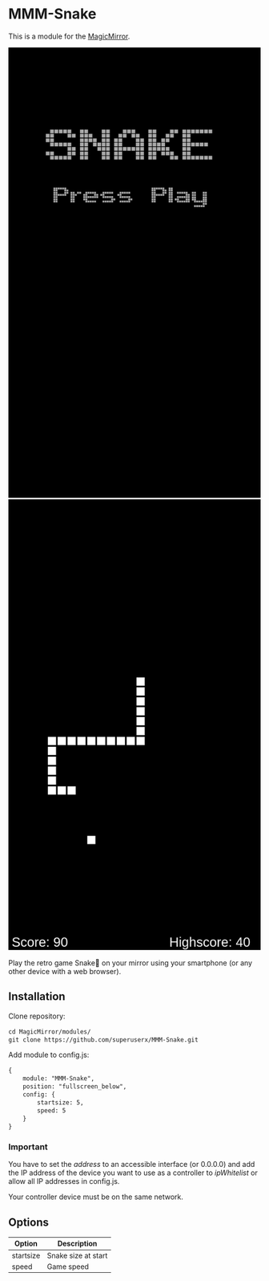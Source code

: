 # MMM-Snake
This is a module for the [MagicMirror](https://github.com/MichMich/MagicMirror).

![](snake_start.png "startscreen") ![](snake_game.png "ingame")

Play the retro game Snake:snake: on your mirror using your smartphone (or any other device with a web browser).

## Installation
Clone repository:
```
cd MagicMirror/modules/
git clone https://github.com/superuserx/MMM-Snake.git
```

Add module to config.js:
```
{
	module: "MMM-Snake",
	position: "fullscreen_below",
	config: {
		startsize: 5,
		speed: 5
	}
}
```
### Important
You have to set the *address* to an accessible interface (or 0.0.0.0) and add the IP address of the device you want to use as a controller to *ipWhitelist* or allow all IP addresses in config.js.

Your controller device must be on the same network.

## Options
| Option | Description |
|--------|-------------|
| startsize | Snake size at start |
| speed | Game speed |
